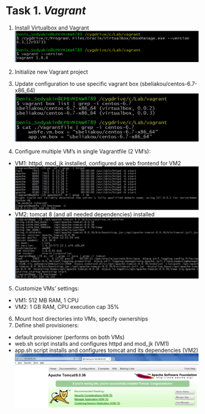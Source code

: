 # Task 1. *Vagrant*

1.  Install Virtualbox and Vagrant
![alt tag](sources/pict1.jpg)

2.  Initialize new Vagrant project
3.  Update configuration to use specific vagrant box (sbeliakou/centos-6.7-x86_64)
![alt tag](sources/pict2.jpg)

4.  Configure multiple VM’s in single Vagrantfile (2 VM’s):
  - VM1: httpd, mod_jk installed, configured as web frontend for VM2
  ![alt tag](sources/pict3.jpg)
  - VM2: tomcat 8 (and all needed dependencies) installed
  ![alt tag](sources/pict4.jpg)

5.  Customize VMs’ settings:
  - VM1: 512 MB RAM, 1 CPU
  - VM2: 1 GB RAM, CPU execution cap 35%
6.  Mount host directories into VMs, specify ownerships
7.  Define shell provisioners:
  - default provisioner (performs on both VMs)
  - web.sh script installs and configures httpd and mod_jk (VM1)
  - app.sh script installs and configures tomcat and its dependencies (VM2)
![alt tag](sources/pict5.jpg)

